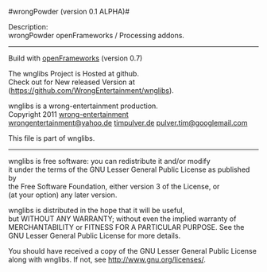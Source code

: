 #wrongPowder (version 0.1 ALPHA)#

Description:  
wrongPowder openFrameworks / Processing addons. 

* * * 

Build with [openFrameworks](http://www.openframeworks.cc) (version 0.7)

The wnglibs Project is Hosted at github.  
Check out for New released Version at (<https://github.com/WrongEntertainment/wnglibs>).

wnglibs is a wrong-entertainment production.  
Copyright 2011 [wrong-entertainment](http://wrong-entertainment.com)  
<wrongentertainment@yahoo.de>
[timpulver.de](http://timpulver.de)
<pulver.tim@googlemail.com>

This file is part of wnglibs.  

* * *

wnglibs is free software: you can redistribute it and/or modify  
it under the terms of the GNU Lesser General Public License as published by  
the Free Software Foundation, either version 3 of the License, or  
(at your option) any later version.  

wnglibs is distributed in the hope that it will be useful,  
but WITHOUT ANY WARRANTY; without even the implied warranty of  
MERCHANTABILITY or FITNESS FOR A PARTICULAR PURPOSE. See the  
GNU Lesser General Public License for more details.  

You should have received a copy of the GNU Lesser General Public License  
along with wnglibs.  If not, see <http://www.gnu.org/licenses/>.  